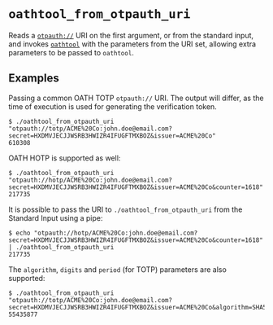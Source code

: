 # `oathtool_from_otpauth_uri`

Reads a [`otpauth://`](https://github.com/google/google-authenticator/wiki/Key-Uri-Format)
URI on the first argument, or from the standard input, and invokes
[`oathtool`](https://www.nongnu.org/oath-toolkit/) with the parameters from the
URI set, allowing extra parameters to be passed to `oathtool`.

## Examples

Passing a common OATH TOTP `otpauth://` URI. The output will differ, as the
time of execution is used for generating the verification token.

```
$ ./oathtool_from_otpauth_uri "otpauth://totp/ACME%20Co:john.doe@email.com?secret=HXDMVJECJJWSRB3HWIZR4IFUGFTMXBOZ&issuer=ACME%20Co"
610308
```

OATH HOTP is supported as well:

```
$ ./oathtool_from_otpauth_uri "otpauth://hotp/ACME%20Co:john.doe@email.com?secret=HXDMVJECJJWSRB3HWIZR4IFUGFTMXBOZ&issuer=ACME%20Co&counter=1618"
217735
```

It is possible to pass the URI to `./oathtool_from_otpauth_uri` from the
Standard Input using a pipe:

```
$ echo "otpauth://hotp/ACME%20Co:john.doe@email.com?secret=HXDMVJECJJWSRB3HWIZR4IFUGFTMXBOZ&issuer=ACME%20Co&counter=1618" | ./oathtool_from_otpauth_uri
217735
```

The `algorithm`, `digits` and `period` (for TOTP) parameters are also supported:

```
$ ./oathtool_from_otpauth_uri "otpauth://totp/ACME%20Co:john.doe@email.com?secret=HXDMVJECJJWSRB3HWIZR4IFUGFTMXBOZ&issuer=ACME%20Co&algorithm=SHA512&digits=8&period=60"
55435877
```
